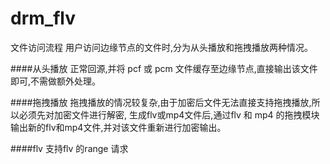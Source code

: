 # drm_flv
文件访问流程 用户访问边缘节点的文件时,分为从头播放和拖拽播放两种情况。


####从头播放
    正常回源,并将 pcf 或 pcm 文件缓存至边缘节点,直接输出该文件即可,不需做额外处理。 

####拖拽播放
    拖拽播放的情况较复杂,由于加密后文件无法直接支持拖拽播放,所以必须先对加密文件进行解密,
    生成flv或mp4文件后,通过flv 和 mp4 的拖拽模块输出新的flv和mp4文件,并对该文件重新进行加密输出。
    
    
    
####flv
    支持flv 的range 请求

